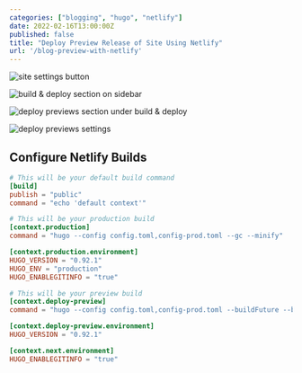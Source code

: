 ```yaml
---
categories: ["blogging", "hugo", "netlify"]
date: 2022-02-16T13:00:00Z
published: false
title: "Deploy Preview Release of Site Using Netlify"
url: '/blog-preview-with-netlify'
---
```


![site settings button](/images/hugo/deploy-netlify-preview/netlify-preview-step-1.png)

![build & deploy section on sidebar](/images/hugo/deploy-netlify-preview/netlify-preview-step-2.png)

![deploy previews section under build & deploy](/images/hugo/deploy-netlify-preview/netlify-preview-step-3.png)

![deploy previews settings](/images/hugo/deploy-netlify-preview/netlify-preview-step-4.png)

## Configure Netlify Builds

```toml
# This will be your default build command
[build]
publish = "public"
command = "echo 'default context'"

# This will be your production build
[context.production]
command = "hugo --config config.toml,config-prod.toml --gc --minify"

[context.production.environment]
HUGO_VERSION = "0.92.1"
HUGO_ENV = "production"
HUGO_ENABLEGITINFO = "true"

# This will be your preview build
[context.deploy-preview]
command = "hugo --config config.toml,config-prod.toml --buildFuture --buildDrafts --gc --minify -b $DEPLOY_PRIME_URL"

[context.deploy-preview.environment]
HUGO_VERSION = "0.92.1"

[context.next.environment]
HUGO_ENABLEGITINFO = "true"
```